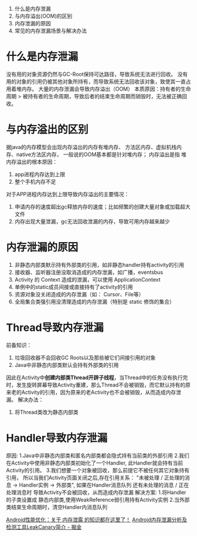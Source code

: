 1. 什么是内存泄漏
2. 与内存溢出(OOM)的区别
3. 内存泄漏的原因
4. 常见的内存泄漏场景与解决办法

# 什么是内存泄漏
没有用的对象资源仍然与GC-Root保持可达路径，导致系统无法进行回收。
没有用的对象的引用仍被其他对象所持有，而导致系统无法回收该对象，致使其一直占用着堆内存。
大量的内存泄漏会导致内存溢出（OOM）
本质原因：持有者的生命周期   >  被持有者的生命周期，导致后者的结束生命周期而销毁时，无法被正确回收。
# 与内存溢出的区别
据java的内存模型会出现内存溢出的内存有堆内存、 方法区内存、虚拟机栈内存、native方法区内存， 一般说的OOM基本都是针对堆内存；
内存溢出是指
堆内存溢出的根本原因：

1. app进程内存达到上限
2. 整个手机内存不足

对于APP进程内存达到上限导致内存溢出的主要情况：

1. 申请内存的速度超出gc释放内存的速度；比如频繁的创建大量对象或加载超大文件
2. 内存出现大量泄漏，gc无法回收泄漏的内存，导致可用内存越来越少
# 内存泄漏的原因

1. 非静态内部类默示持有外部类的引用，如非静态handler持有activity的引用
2. 接收器、监听器注册没取消造成的内存泄漏，如广播，eventsbus
3. Activity 的 Context 造成的泄漏，可以使用 ApplicationContext
4. 单例中的static成员间接或直接持有了activity的引用
5. 资源对象没关闭造成的内存泄漏（如： Cursor、File等）
6. 全局集合类强引用没清理造成的内存泄漏（特别是 static 修饰的集合）
# Thread导致内存泄漏
前备知识：

1. 垃圾回收器不会回收GC Roots以及那些被它们间接引用的对象
2. Java中非静态内部类默认会持有外部类的引用

因此在Activity中**创建内部类Thread开辟子线程**，当Thread中的任务没有执行完时，发生旋转屏幕导致Activity重建，那么Thread不会被销毁，而它默认持有的原来老的Activity的引用，因为原来的老Activity也不会被销毁，从而造成内存泄漏。
解决办法：

1. 将Thread类改为静态内部类

# Handler导致内存泄漏
原因:
1.Java中非静态内部类和匿名内部类都会隐式持有当前类的外部引用
2.我们在Activity中使用非静态内部类初始化了一个Handler, 此Handler就会持有当前Activity的引用。
3.我们想要一个对象被回收，那么前提它不被任何其它对象持有引用， 所以当我们Activity页面关闭之后,存在引用关系： "未被处理 / 正处理的消息 -> Handler实例 -> 外部类", 如果在Handler消息队列 还有未处理的消息 / 正在处理消息时 导致Activity不会被回收，从而造成内存泄漏
解决方案: 
1.将Handler的子类设置成 静态内部类,使用WeakReference弱引用持有Activity实例
2.当外部类结束生命周期时，清空Handler内消息队列

[Android性能优化：关于 内存泄露 的知识都在这里了！](https://www.jianshu.com/p/97fb764f2669)
[Android内存泄漏分析及检测工具LeakCanary简介 - 掘金](https://juejin.cn/post/6974273866176659492#heading-10)
